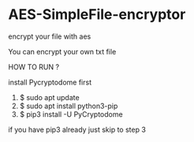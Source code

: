 # AES-SimpleFile-encryptor
encrypt your file with aes

You can encrypt your own txt file


HOW TO RUN ?

install Pycryptodome first

1. $ sudo apt update
2. $ sudo apt install python3-pip
3. $ pip3 install -U PyCryptodome

if you have pip3 already just skip to step 3


